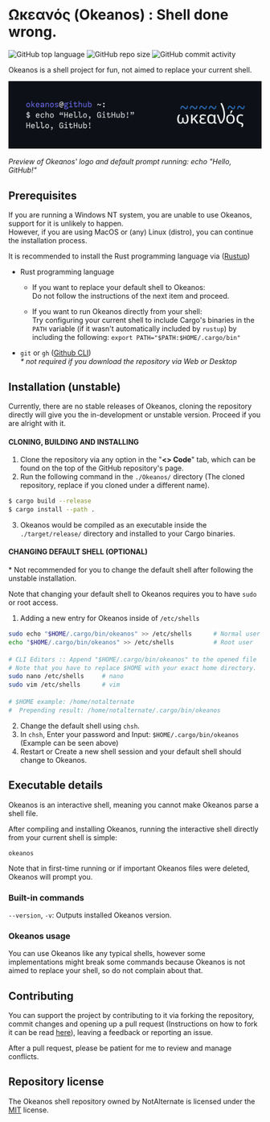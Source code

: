 # Ωκεανός (Okeanos) : Shell done wrong.

![GitHub top language](https://img.shields.io/github/languages/top/NotAlternate/Okeanos?color=2A68B0&style=flat-square)
![GitHub repo size](https://img.shields.io/github/repo-size/NotAlternate/Okeanos?color=2A68B0&style=flat-square)
![GitHub commit activity](https://img.shields.io/github/commit-activity/m/NotAlternate/Okeanos?color=2A68B0&style=flat-square)

Okeanos is a shell project for fun, not aimed to replace your current shell.

<p align="center"><img alt="Okeanos banner" src="./banner.png"></p>

*Preview of Okeanos' logo and default prompt running: echo "Hello, GitHub!"*

## Prerequisites

If you are running a Windows NT system, you are unable to use Okeanos, support for it is unlikely to happen.<br>
However, if you are using MacOS or (any) Linux (distro), you can continue the installation process.

It is recommended to install the Rust programming language via ([Rustup](https://rustup.rs))

- Rust programming language
    - If you want to replace your default shell to Okeanos: <br>
    Do not follow the instructions of the next item and proceed.

    - If you want to run Okeanos directly from your shell: <br>
        Try configuring your current shell to include Cargo's binaries in the `PATH` variable (if it wasn't automatically included by `rustup`) by including the following:
        `export PATH="$PATH:$HOME/.cargo/bin"`
- `git` or `gh` ([Github CLI](https://cli.github.com/)) <br> *\* not required if you download the repository via Web or Desktop*

## Installation (unstable)

Currently, there are no stable releases of Okeanos, cloning the repository directly will give you the in-development or unstable version.
Proceed if you are alright with it.

#### CLONING, BUILDING AND INSTALLING

1. Clone the repository via any option in the "**<> Code**" tab, which can be found on the top of the GitHub repository's page.
2. Run the following command in the `./Okeanos/` directory (The cloned repository, replace if you cloned under a different name).
```sh
$ cargo build --release
$ cargo install --path .
```
3. Okeanos would be compiled as an executable inside the `./target/release/` directory and installed to your Cargo binaries.

#### CHANGING DEFAULT SHELL (OPTIONAL)

\* Not recommended for you to change the default shell after following the unstable installation.

Note that changing your default shell to Okeanos requires you to have `sudo` or root access.

1. Adding a new entry for Okeanos inside of `/etc/shells`
```sh
sudo echo "$HOME/.cargo/bin/okeanos" >> /etc/shells      # Normal user
echo "$HOME/.cargo/bin/okeanos" >> /etc/shells           # Root user

# CLI Editors :: Append "$HOME/.cargo/bin/okeanos" to the opened file
# Note that you have to replace $HOME with your exact home directory.
sudo nano /etc/shells     # nano
sudo vim /etc/shells      # vim

# $HOME example: /home/notalternate
#  Prepending result: /home/notalternate/.cargo/bin/okeanos
```

2. Change the default shell using `chsh`.
3. In `chsh`, Enter your password and Input: `$HOME/.cargo/bin/okeanos` (Example can be seen above)
4. Restart or Create a new shell session and your default shell should change to Okeanos.

## Executable details

Okeanos is an interactive shell, meaning you cannot make Okeanos parse a shell file. 

After compiling and installing Okeanos, running the interactive shell directly from your current shell is simple:

```
okeanos
```

Note that in first-time running or if important Okeanos files were deleted, Okeanos will prompt you.

### Built-in commands

`--version`, `-v`: Outputs installed Okeanos version.

### Okeanos usage

You can use Okeanos like any typical shells, however some implementations might break some commands
because Okeanos is not aimed to replace your shell, so do not complain about that.

## Contributing

You can support the project by contributing to it via forking the repository, commit changes and opening up a pull request (Instructions on how to fork it can be read [here](https://docs.github.com/en/get-started/quickstart/contributing-to-projects)), leaving a feedback or reporting an issue.

After a pull request, please be patient for me to review and manage conflicts.

## Repository license

The Okeanos shell repository owned by NotAlternate is licensed under the [MIT](LICENSE) license.